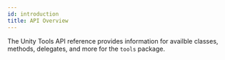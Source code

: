 ```yaml
---
id: introduction
title: API Overview
---
```


The Unity Tools API reference provides information for availble classes, methods, delegates, and more for the `tools` package. 
